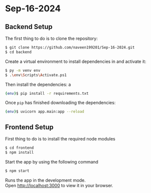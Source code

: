 # Sep-16-2024

## Backend Setup

The first thing to do is to clone the repository:

```sh
$ git clone https://github.com/naveen199201/Sep-16-2024.git
$ cd backend
```

Create a virtual environment to install dependencies in and activate it:

```sh
$ py -m venv env
$ .\env\Scripts\Activate.ps1
```

Then install the dependencies:
a 
```sh
(env)$ pip install -r requirements.txt 
```


Once `pip` has finished downloading the dependencies:
```sh
(env)$ uvicorn app.main:app --reload
```

## Frontend Setup
First thing to do is to install the required node modules
```sh
$ cd frontend
$ npm install
```
Start the app by using the following command
```sh
$ npm start
```
Runs the app in the development mode.\
Open [http://localhost:3000](http://localhost:3000) to view it in your browser.
